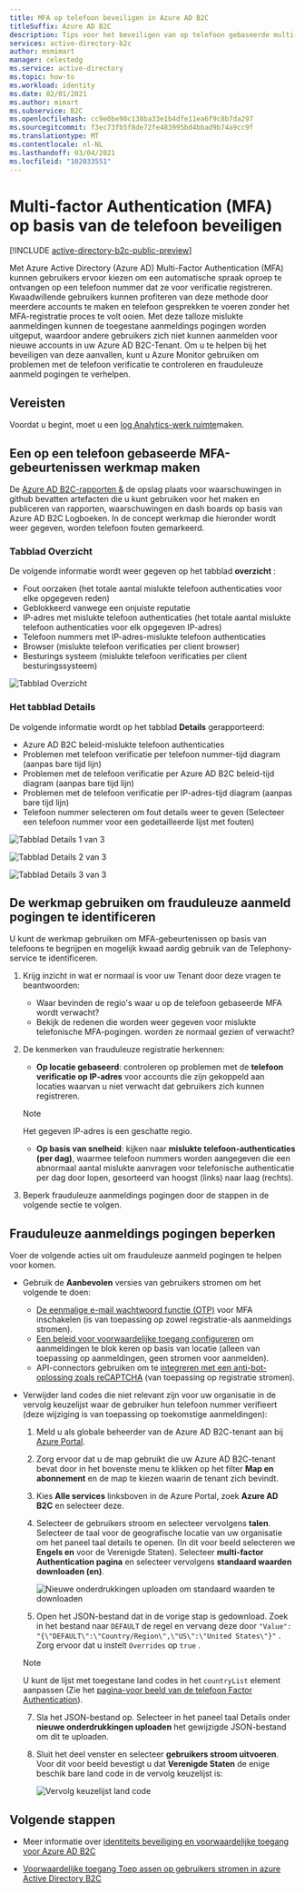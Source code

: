 ```yaml
---
title: MFA op telefoon beveiligen in Azure AD B2C
titleSuffix: Azure AD B2C
description: Tips voor het beveiligen van op telefoon gebaseerde multi-factor Authentication (MFA) in uw Azure AD B2C-Tenant met behulp van Azure Monitor Log Analytics-rapporten en-waarschuwingen. Gebruik onze werkmap om frauduleuze telefonische authenticaties te identificeren en frauduleuze aanmeld pogingen te verhelpen. =
services: active-directory-b2c
author: msmimart
manager: celestedg
ms.service: active-directory
ms.topic: how-to
ms.workload: identity
ms.date: 02/01/2021
ms.author: mimart
ms.subservice: B2C
ms.openlocfilehash: cc9e0be90c138ba33e1b4dfe11ea6f9c8b7da297
ms.sourcegitcommit: f3ec73fb5f8de72fe483995bd4bbad9b74a9cc9f
ms.translationtype: MT
ms.contentlocale: nl-NL
ms.lasthandoff: 03/04/2021
ms.locfileid: "102033551"
---
```

# <a name="securing-phone-based-multi-factor-authentication-mfa"></a>Multi-factor Authentication (MFA) op basis van de telefoon beveiligen

[!INCLUDE [active-directory-b2c-public-preview](../../includes/active-directory-b2c-public-preview.md)]

Met Azure Active Directory (Azure AD) Multi-Factor Authentication (MFA) kunnen gebruikers ervoor kiezen om een automatische spraak oproep te ontvangen op een telefoon nummer dat ze voor verificatie registreren. Kwaadwillende gebruikers kunnen profiteren van deze methode door meerdere accounts te maken en telefoon gesprekken te voeren zonder het MFA-registratie proces te volt ooien. Met deze talloze mislukte aanmeldingen kunnen de toegestane aanmeldings pogingen worden uitgeput, waardoor andere gebruikers zich niet kunnen aanmelden voor nieuwe accounts in uw Azure AD B2C-Tenant. Om u te helpen bij het beveiligen van deze aanvallen, kunt u Azure Monitor gebruiken om problemen met de telefoon verificatie te controleren en frauduleuze aanmeld pogingen te verhelpen.

## <a name="prerequisites"></a>Vereisten

Voordat u begint, moet u een [log Analytics-werk ruimte](azure-monitor.md)maken.

## <a name="create-a-phone-based-mfa-events-workbook"></a>Een op een telefoon gebaseerde MFA-gebeurtenissen werkmap maken

De [Azure AD B2C-rapporten &](https://github.com/azure-ad-b2c/siem#phone-authentication-failures) de opslag plaats voor waarschuwingen in github bevatten artefacten die u kunt gebruiken voor het maken en publiceren van rapporten, waarschuwingen en dash boards op basis van Azure AD B2C Logboeken. In de concept werkmap die hieronder wordt weer gegeven, worden telefoon fouten gemarkeerd.

### <a name="overview-tab"></a>Tabblad Overzicht

De volgende informatie wordt weer gegeven op het tabblad **overzicht** :

- Fout oorzaken (het totale aantal mislukte telefoon authenticaties voor elke opgegeven reden)
- Geblokkeerd vanwege een onjuiste reputatie
- IP-adres met mislukte telefoon authenticaties (het totale aantal mislukte telefoon authenticaties voor elk opgegeven IP-adres)
- Telefoon nummers met IP-adres-mislukte telefoon authenticaties
- Browser (mislukte telefoon verificaties per client browser)
- Besturings systeem (mislukte telefoon verificaties per client besturingssysteem)

![Tabblad Overzicht](media/phone-based-mfa/overview-tab.png)

### <a name="details-tab"></a>Het tabblad Details

De volgende informatie wordt op het tabblad **Details** gerapporteerd:

- Azure AD B2C beleid-mislukte telefoon authenticaties
- Problemen met telefoon verificatie per telefoon nummer-tijd diagram (aanpas bare tijd lijn)
- Problemen met de telefoon verificatie per Azure AD B2C beleid-tijd diagram (aanpas bare tijd lijn)
- Problemen met de telefoon verificatie per IP-adres-tijd diagram (aanpas bare tijd lijn)
- Telefoon nummer selecteren om fout details weer te geven (Selecteer een telefoon nummer voor een gedetailleerde lijst met fouten)

![Tabblad Details 1 van 3](media/phone-based-mfa/details-tab-1.png)

![Tabblad Details 2 van 3](media/phone-based-mfa/details-tab-2.png)

![Tabblad Details 3 van 3](media/phone-based-mfa/details-tab-3.png)

## <a name="use-the-workbook-to-identify-fraudulent-sign-ups"></a>De werkmap gebruiken om frauduleuze aanmeld pogingen te identificeren

U kunt de werkmap gebruiken om MFA-gebeurtenissen op basis van telefoons te begrijpen en mogelijk kwaad aardig gebruik van de Telephony-service te identificeren.

1. Krijg inzicht in wat er normaal is voor uw Tenant door deze vragen te beantwoorden:

   - Waar bevinden de regio's waar u op de telefoon gebaseerde MFA wordt verwacht?
   - Bekijk de redenen die worden weer gegeven voor mislukte telefonische MFA-pogingen. worden ze normaal gezien of verwacht?

2. De kenmerken van frauduleuze registratie herkennen:

   - **Op locatie gebaseerd**: controleren op problemen met de **telefoon verificatie op IP-adres** voor accounts die zijn gekoppeld aan locaties waarvan u niet verwacht dat gebruikers zich kunnen registreren.

   > [!NOTE]
   > Het gegeven IP-adres is een geschatte regio.

   - **Op basis van snelheid**: kijken naar **mislukte telefoon-authenticaties (per dag)**, waarmee telefoon nummers worden aangegeven die een abnormaal aantal mislukte aanvragen voor telefonische authenticatie per dag door lopen, gesorteerd van hoogst (links) naar laag (rechts).

3. Beperk frauduleuze aanmeldings pogingen door de stappen in de volgende sectie te volgen.
 

## <a name="mitigate-fraudulent-sign-ups"></a>Frauduleuze aanmeldings pogingen beperken

Voer de volgende acties uit om frauduleuze aanmeld pogingen te helpen voor komen.

- Gebruik de **Aanbevolen** versies van gebruikers stromen om het volgende te doen:
     
   - [De eenmalige e-mail wachtwoord functie (OTP)](phone-authentication-user-flows.md) voor MFA inschakelen (is van toepassing op zowel registratie-als aanmeldings stromen).
   - [Een beleid voor voorwaardelijke toegang configureren](conditional-access-user-flow.md) om aanmeldingen te blok keren op basis van locatie (alleen van toepassing op aanmeldingen, geen stromen voor aanmelden).
   - API-connectors gebruiken om te [integreren met een anti-bot-oplossing zoals reCAPTCHA](https://github.com/Azure-Samples/active-directory-b2c-node-sign-up-user-flow-captcha) (van toepassing op registratie stromen).

- Verwijder land codes die niet relevant zijn voor uw organisatie in de vervolg keuzelijst waar de gebruiker hun telefoon nummer verifieert (deze wijziging is van toepassing op toekomstige aanmeldingen):
    
   1. Meld u als globale beheerder van de Azure AD B2C-tenant aan bij [Azure Portal](https://portal.azure.com).

   2. Zorg ervoor dat u de map gebruikt die uw Azure AD B2C-tenant bevat door in het bovenste menu te klikken op het filter **Map en abonnement** en de map te kiezen waarin de tenant zich bevindt.

   3. Kies **Alle services** linksboven in de Azure Portal, zoek **Azure AD B2C** en selecteer deze.

   4. Selecteer de gebruikers stroom en selecteer vervolgens **talen**. Selecteer de taal voor de geografische locatie van uw organisatie om het paneel taal details te openen. (In dit voor beeld selecteren we **Engels en** voor de Verenigde Staten). Selecteer **multi-factor Authentication pagina** en selecteer vervolgens **standaard waarden downloaden (en)**.
 
      ![Nieuwe onderdrukkingen uploaden om standaard waarden te downloaden](media/phone-based-mfa/download-defaults.png)

   5. Open het JSON-bestand dat in de vorige stap is gedownload. Zoek in het bestand naar `DEFAULT` de regel en vervang deze door `"Value": "{\"DEFAULT\":\"Country/Region\",\"US\":\"United States\"}"` . Zorg ervoor dat u instelt `Overrides` op `true` .

   > [!NOTE]
   > U kunt de lijst met toegestane land codes in het `countryList` element aanpassen (Zie het [pagina-voor beeld van de telefoon Factor Authentication](localization-string-ids.md#phone-factor-authentication-page-example)).

   7. Sla het JSON-bestand op. Selecteer in het paneel taal Details onder **nieuwe onderdrukkingen uploaden** het gewijzigde JSON-bestand om dit te uploaden.

   8. Sluit het deel venster en selecteer **gebruikers stroom uitvoeren**. Voor dit voor beeld bevestigt u dat **Verenigde Staten** de enige beschik bare land code in de vervolg keuzelijst is:
 
      ![Vervolg keuzelijst land code](media/phone-based-mfa/country-code-drop-down.png)

## <a name="next-steps"></a>Volgende stappen

- Meer informatie over [identiteits beveiliging en voorwaardelijke toegang voor Azure AD B2C](conditional-access-identity-protection-overview.md) 

- [Voorwaardelijke toegang Toep assen op gebruikers stromen in azure Active Directory B2C](conditional-access-user-flow.md)